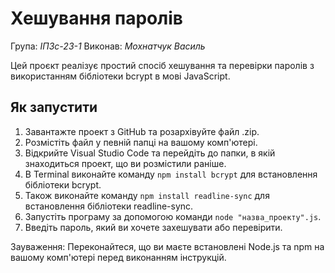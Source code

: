 # Хешування паролів

Група: _ІПЗс-23-1_
Виконав: _Мохнатчук Василь_

Цей проєкт реалізує простий спосіб хешування та перевірки паролів з використанням бібліотеки bcrypt в мові JavaScript.

## Як запустити

1. Завантажте проект з GitHub та розархівуйте файл .zip.
2. Розмістіть файл у певній папці на вашому комп'ютері.
3. Відкрийте Visual Studio Code та перейдіть до папки, в якій знаходиться проект, що ви розмістили раніше.
4. В Terminal виконайте команду `npm install bcrypt` для встановлення бібліотеки bcrypt.
5. Також виконайте команду `npm install readline-sync` для встановлення бібліотеки readline-sync.
6. Запустіть програму за допомогою команди `node "назва_проекту".js`.
3. Введіть пароль, який ви хочете захешувати або перевірити.

Зауваження: Переконайтеся, що ви маєте встановлені Node.js та npm на вашому комп'ютері перед виконанням інструкцій.
